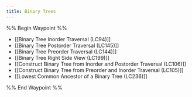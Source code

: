 ```yaml
---
title: Binary Trees
---
```

%% Begin Waypoint %%
- [[Binary Tree Inorder Traversal (LC94)]]
- [[Binary Tree Postorder Traversal (LC145)]]
- [[Binary Tree Preorder Traversal (LC144)]]
- [[Binary Tree Right Side View (LC199)]]
- [[Construct Binary Tree from Inorder and Postorder Traversal (LC106)]]
- [[Construct Binary Tree from Preorder and Inorder Traversal (LC105)]]
- [[Lowest Common Ancestor of a Binary Tree (LC236)]]

%% End Waypoint %%